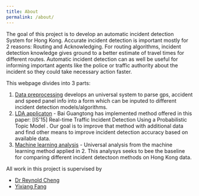 ```yaml
---
title: About
permalink: /about/
---
```


The goal of this project is to develop an automatic incident detection System for Hong Kong.  Accurate incident detection is important mostly for 2 reasons: Routing and Acknowledging. For routing algorithms, incident detection knowledge gives ground to a better estimate of travel times for different routes. Automatic incident detection can as well be useful for informing important agents like the police or traffic authority about the incident so they could take necessary action faster.

This webpage divides into 3 parts:

1. [Data preprocessing]({{site.baseurl}}/preprocessing) develops an universal system to parse gps, accident and speed panel info into a form which can be inputed to different incident detection models/algorithms. 
2. [LDA applicaton]({{site.baseurl}}/lda) - Bai Guangtong has implemented method offered in this paper:  [IS'15] Real-time Traffic Incident Detection Using a Probabilistic Topic Model . Our goal is to improve that method with additional data and find other means to improve incident detection accuracy based on available data. 
3. [Machine learning analysis]({{site.baseurl}}/lda) - Universal analysis from the machine learning method applied in 2. This analysys seeks to bee the baseline for comparing different incident detectoon methods on Hong Kong data. 


All work in this project is supervised by 

+ [Dr Reynold Cheng](https://scholar.google.com/citations?user=7R7MSb4AAAAJ)
+ [Yixiang Fang](https://scholar.google.com/citations?user=tArifqQAAAAJ&hl=en)


[jekyll-organization]: https://github.com/jekyll
